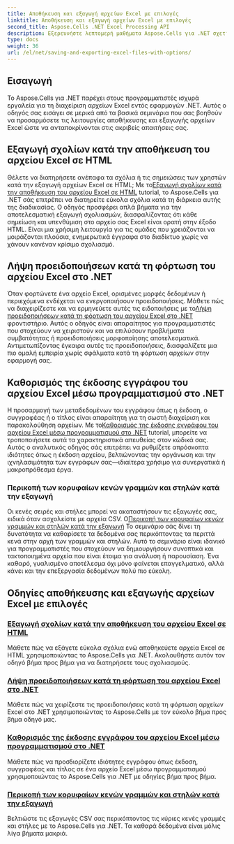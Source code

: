 ```yaml
---
title: Αποθήκευση και εξαγωγή αρχείων Excel με επιλογές
linktitle: Αποθήκευση και εξαγωγή αρχείων Excel με επιλογές
second_title: Aspose.Cells .NET Excel Processing API
description: Εξερευνήστε λεπτομερή μαθήματα Aspose.Cells για .NET σχετικά με την αποθήκευση και την εξαγωγή αρχείων Excel. Μάθετε πώς να χειρίζεστε σχόλια, ιδιότητες εγγράφων, προειδοποιήσεις και περικοπή δεδομένων.
type: docs
weight: 36
url: /el/net/saving-and-exporting-excel-files-with-options/
---
```

## Εισαγωγή

Το Aspose.Cells για .NET παρέχει στους προγραμματιστές ισχυρά εργαλεία για τη διαχείριση αρχείων Excel εντός εφαρμογών .NET. Αυτός ο οδηγός σας εισάγει σε μερικά από τα βασικά σεμινάρια που σας βοηθούν να προσαρμόσετε τις λειτουργίες αποθήκευσης και εξαγωγής αρχείων Excel ώστε να ανταποκρίνονται στις ακριβείς απαιτήσεις σας.

## Εξαγωγή σχολίων κατά την αποθήκευση του αρχείου Excel σε HTML

 Θέλετε να διατηρήσετε ανέπαφα τα σχόλια ή τις σημειώσεις των χρηστών κατά την εξαγωγή αρχείων Excel σε HTML; Με το[Εξαγωγή σχολίων κατά την αποθήκευση του αρχείου Excel σε HTML](./exporting-comments/) tutorial, το Aspose.Cells για .NET σάς επιτρέπει να διατηρείτε εύκολα σχόλια κατά τη διάρκεια αυτής της διαδικασίας. Ο οδηγός προσφέρει απλά βήματα για την αποτελεσματική εξαγωγή σχολιασμών, διασφαλίζοντας ότι κάθε σημείωση και υπενθύμιση στο αρχείο σας Excel είναι ορατή στην έξοδο HTML. Είναι μια χρήσιμη λειτουργία για τις ομάδες που χρειάζονται να μοιράζονται πλούσια, ενημερωτικά έγγραφα στο διαδίκτυο χωρίς να χάνουν κανέναν κρίσιμο σχολιασμό. 

## Λήψη προειδοποιήσεων κατά τη φόρτωση του αρχείου Excel στο .NET

 Όταν φορτώνετε ένα αρχείο Excel, ορισμένες μορφές δεδομένων ή περιεχόμενα ενδέχεται να ενεργοποιήσουν προειδοποιήσεις. Μάθετε πώς να διαχειρίζεστε και να ερμηνεύετε αυτές τις ειδοποιήσεις με το[Λήψη προειδοποιήσεων κατά τη φόρτωση του αρχείου Excel στο .NET](./getting-warnings-while-loading-excel-file/) φροντιστήριο. Αυτός ο οδηγός είναι απαραίτητος για προγραμματιστές που στοχεύουν να χειριστούν και να επιλύσουν προβλήματα συμβατότητας ή προειδοποιήσεις μορφοποίησης αποτελεσματικά. Αντιμετωπίζοντας έγκαιρα αυτές τις προειδοποιήσεις, διασφαλίζετε μια πιο ομαλή εμπειρία χωρίς σφάλματα κατά τη φόρτωση αρχείων στην εφαρμογή σας.

## Καθορισμός της έκδοσης εγγράφου του αρχείου Excel μέσω προγραμματισμού στο .NET

 Η προσαρμογή των μεταδεδομένων του εγγράφου όπως η έκδοση, ο συγγραφέας ή ο τίτλος είναι απαραίτητη για τη σωστή διαχείριση και παρακολούθηση αρχείων. Με το[Καθορισμός της έκδοσης εγγράφου του αρχείου Excel μέσω προγραμματισμού στο .NET](./specifying-document-version-of-excel-file/) tutorial, μπορείτε να τροποποιήσετε αυτά τα χαρακτηριστικά απευθείας στον κώδικά σας. Αυτός ο αναλυτικός οδηγός σάς επιτρέπει να ρυθμίζετε απρόσκοπτα ιδιότητες όπως η έκδοση αρχείου, βελτιώνοντας την οργάνωση και την ιχνηλασιμότητα των εγγράφων σας—ιδιαίτερα χρήσιμο για συνεργατικά ή μακροπρόθεσμα έργα.

### Περικοπή των κορυφαίων κενών γραμμών και στηλών κατά την εξαγωγή

Οι κενές σειρές και στήλες μπορεί να ακαταστήσουν τις εξαγωγές σας, ειδικά όταν ασχολείστε με αρχεία CSV. Ο[Περικοπή των κορυφαίων κενών γραμμών και στηλών κατά την εξαγωγή](./trimming-leading-blank-rows-and-columns/) Το σεμινάριο σάς δίνει τη δυνατότητα να καθαρίσετε τα δεδομένα σας περικόπτοντας τα περιττά κενά στην αρχή των γραμμών και στηλών. Αυτό το σεμινάριο είναι ιδανικό για προγραμματιστές που στοχεύουν να δημιουργήσουν συνοπτικά και τακτοποιημένα αρχεία που είναι έτοιμα για ανάλυση ή παρουσίαση. Ένα καθαρό, γυαλισμένο αποτέλεσμα όχι μόνο φαίνεται επαγγελματικό, αλλά κάνει και την επεξεργασία δεδομένων πολύ πιο εύκολη.

## Οδηγίες αποθήκευσης και εξαγωγής αρχείων Excel με επιλογές
### [Εξαγωγή σχολίων κατά την αποθήκευση του αρχείου Excel σε HTML](./exporting-comments/)
Μάθετε πώς να εξάγετε εύκολα σχόλια ενώ αποθηκεύετε αρχεία Excel σε HTML χρησιμοποιώντας το Aspose.Cells για .NET. Ακολουθήστε αυτόν τον οδηγό βήμα προς βήμα για να διατηρήσετε τους σχολιασμούς.
### [Λήψη προειδοποιήσεων κατά τη φόρτωση του αρχείου Excel στο .NET](./getting-warnings-while-loading-excel-file/)
Μάθετε πώς να χειρίζεστε τις προειδοποιήσεις κατά τη φόρτωση αρχείων Excel στο .NET χρησιμοποιώντας το Aspose.Cells με τον εύκολο βήμα προς βήμα οδηγό μας.
### [Καθορισμός της έκδοσης εγγράφου του αρχείου Excel μέσω προγραμματισμού στο .NET](./specifying-document-version-of-excel-file/)
Μάθετε πώς να προσδιορίζετε ιδιότητες εγγράφου όπως έκδοση, συγγραφέας και τίτλος σε ένα αρχείο Excel μέσω προγραμματισμού χρησιμοποιώντας το Aspose.Cells για .NET με οδηγίες βήμα προς βήμα.
### [Περικοπή των κορυφαίων κενών γραμμών και στηλών κατά την εξαγωγή](./trimming-leading-blank-rows-and-columns/)
Βελτιώστε τις εξαγωγές CSV σας περικόπτοντας τις κύριες κενές γραμμές και στήλες με το Aspose.Cells για .NET. Τα καθαρά δεδομένα είναι μόλις λίγα βήματα μακριά.